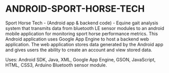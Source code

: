 # ANDROID-SPORT-HORSE-TECH

Sport Horse Tech - (Android app & backend code) - Equine gait analysis system that transmits data from bluetooth LE sensor modules to an android mobile application for monitoring sport horse performance metrics.
This Android application uses Google App Engine to host a backend web application. The web application stores data generated by the Android app and gives users the ability to create
an account and view stored data.

Uses: Android SDK, Java, XML, Google App Engine, GSON, JavaScript, HTML, CSS3, Arduino Bluetooth sensor module.
